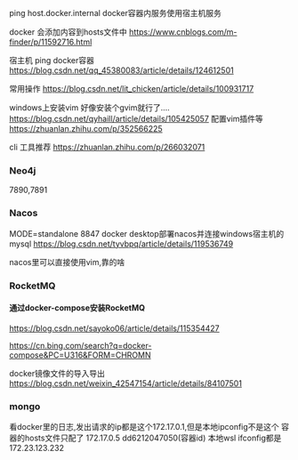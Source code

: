 ping host.docker.internal      docker容器内服务使用宿主机服务

docker 会添加内容到hosts文件中
https://www.cnblogs.com/m-finder/p/11592716.html

宿主机 ping docker容器
https://blog.csdn.net/qq_45380083/article/details/124612501

常用操作
https://blog.csdn.net/lit_chicken/article/details/100931717

windows上安装vim    好像安装个gvim就行了....
https://blog.csdn.net/qyhaill/article/details/105425057  配置vim插件等
https://zhuanlan.zhihu.com/p/352566225
 
cli 工具推荐
https://zhuanlan.zhihu.com/p/266032071

### Neo4j
7890,7891

### Nacos
MODE=standalone
8847
docker desktop部署nacos并连接windows宿主机的mysql  https://blog.csdn.net/tyvbpq/article/details/119536749

nacos里可以直接使用vim,靠的啥 


### RocketMQ

#### 通过docker-compose安装RocketMQ
https://blog.csdn.net/sayoko06/article/details/115354427

https://cn.bing.com/search?q=docker-compose&PC=U316&FORM=CHROMN

docker镜像文件的导入导出
https://blog.csdn.net/weixin_42547154/article/details/84107501

### mongo
看docker里的日志,发出请求的ip都是这个172.17.0.1,但是本地ipconfig不是这个
容器的hosts文件只配了 172.17.0.5    dd6212047050(容器id)
本地wsl ifconfig都是 172.23.123.232 